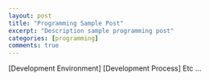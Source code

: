 ```yaml
---
layout: post
title: "Programming Sample Post"
excerpt: "Description sample programming post"
categories: [programming]
comments: true
---
```


[Development Environment]
[Development Process]
Etc ...

